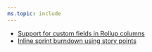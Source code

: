 ```yaml
---
ms.topic: include
---
```


- [Support for custom fields in Rollup columns](#support-for-custom-fields-in-rollup-columns)
- [Inline sprint burndown using story points](#inline-sprint-burndown-using-story-points)
